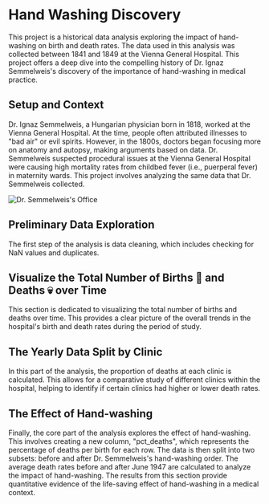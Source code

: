# Hand Washing Discovery

This project is a historical data analysis exploring the impact of hand-washing on birth and death rates. The data used in this analysis was collected between 1841 and 1849 at the Vienna General Hospital. This project offers a deep dive into the compelling history of Dr. Ignaz Semmelweis's discovery of the importance of hand-washing in medical practice.

## Setup and Context

Dr. Ignaz Semmelweis, a Hungarian physician born in 1818, worked at the Vienna General Hospital. At the time, people often attributed illnesses to "bad air" or evil spirits. However, in the 1800s, doctors began focusing more on anatomy and autopsy, making arguments based on data. Dr. Semmelweis suspected procedural issues at the Vienna General Hospital were causing high mortality rates from childbed fever (i.e., puerperal fever) in maternity wards. This project involves analyzing the same data that Dr. Semmelweis collected. 

![Dr. Semmelweis's Office](https://i.imgur.com/lSyNUwR.png)

## Preliminary Data Exploration

The first step of the analysis is data cleaning, which includes checking for NaN values and duplicates.

## Visualize the Total Number of Births 🤱 and Deaths 💀 over Time

This section is dedicated to visualizing the total number of births and deaths over time. This provides a clear picture of the overall trends in the hospital's birth and death rates during the period of study.

## The Yearly Data Split by Clinic

In this part of the analysis, the proportion of deaths at each clinic is calculated. This allows for a comparative study of different clinics within the hospital, helping to identify if certain clinics had higher or lower death rates.

## The Effect of Hand-washing

Finally, the core part of the analysis explores the effect of hand-washing. This involves creating a new column, "pct_deaths", which represents the percentage of deaths per birth for each row. The data is then split into two subsets: before and after Dr. Semmelweis's hand-washing order. The average death rates before and after June 1947 are calculated to analyze the impact of hand-washing. The results from this section provide quantitative evidence of the life-saving effect of hand-washing in a medical context.
